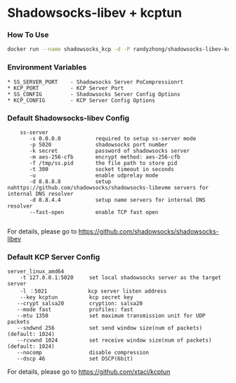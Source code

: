 # Shadowsocks-libev + kcptun
### How To Use
```bash
docker run --name shadowsocks_kcp -d -P randyzhong/shadowsocks-libev-kcp
```
### Environment Variables
```
* SS_SERVER_PORT    - Shadowsocks Server PoCompressionrt
* KCP_PORT          - KCP Server Port
* SS_CONFIG         - Shadowsocks Server Config Options
* KCP_CONFIG        - KCP Server Config Options
```
### Default Shadowsocks-libev Config 
```
    ss-server
       -s 0.0.0.0           required to setup ss-server mode
       -p 5020              shadowsocks port number
       -k secret            password of shadowsocks server
       -m aes-256-cfb       encrypt method: aes-256-cfb
       -f /tmp/ss.pid       the file path to store pid
       -t 300               socket timeout in seconds
       -u                   enable udprelay mode
       -d 8.8.8.8           setup nahttps://github.com/shadowsocks/shadowsocks-libevme servers for internal DNS resolver
       -d 8.8.4.4           setup name servers for internal DNS resolver
       --fast-open          enable TCP fast open
  
```
For details, please go to https://github.com/shadowsocks/shadowsocks-libev
### Default KCP Server Config 
```
server_linux_amd64 
    -t 127.0.0.1:5020     set local shadowsocks server as the target server
    -l ：5021             kcp server listen address    
    --key kcptun          kcp secret key
   --crypt salsa20        cryption: salsa20
   --mode fast            profiles: fast 
   --mtu 1350             set maximum transmission unit for UDP packets
   --sndwnd 256           set send window size(num of packets) (default: 1024)
   --rcvwnd 1024          set receive window size(num of packets) (default: 1024)
   --nocomp               disable compression
   --dscp 46              set DSCP(6bit)
```
For details, please go to https://github.com/xtaci/kcptun
